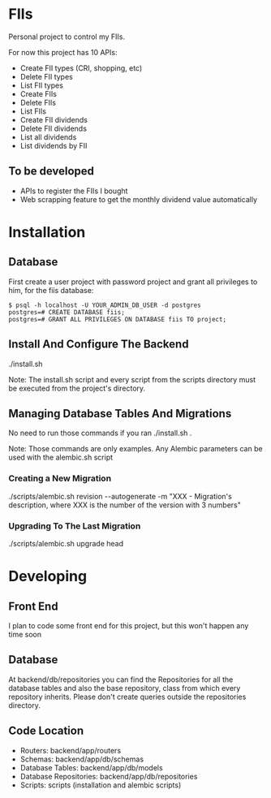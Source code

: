 # FIIs
Personal project to control my FIIs.

For now this project has 10 APIs:
 - Create FII types (CRI, shopping, etc)
 - Delete FII types
 - List FII types
 - Create FIIs
 - Delete FIIs
 - List FIIs
 - Create FII dividends
 - Delete FII dividends
 - List all dividends
 - List dividends by FII


## To be developed
 - APIs to register the FIIs I bought
 - Web scrapping feature to get the monthly dividend value automatically


# Installation


## Database

First create a user project with password project and grant
all privileges to him, for the fiis database:

```
$ psql -h localhost -U YOUR_ADMIN_DB_USER -d postgres
postgres=# CREATE DATABASE fiis;
postgres=# GRANT ALL PRIVILEGES ON DATABASE fiis TO project;
```


## Install And Configure The Backend
./install.sh

Note: The install.sh script and every script from the scripts
directory must be executed from the project's directory.


## Managing Database Tables And Migrations

No need to run those commands if you ran ./install.sh .

Note: Those commands are only examples. Any Alembic parameters
can be used with the alembic.sh script


### Creating a New Migration
./scripts/alembic.sh revision --autogenerate -m "XXX - Migration's
description, where XXX is the number of the version with 3 numbers"


### Upgrading To The Last Migration
./scripts/alembic.sh upgrade head


# Developing


## Front End
I plan to code some front end for this project, but this won't happen any time soon


## Database
At backend/db/repositories you can find the Repositories for all the database tables
and also the base repository, class from which every repository inherits. Please
don't create queries outside the repositories directory.


## Code Location
 - Routers: backend/app/routers
 - Schemas: backend/app/db/schemas
 - Database Tables: backend/app/db/models
 - Database Repositories: backend/app/db/repositories
 - Scripts: scripts (installation and alembic scripts)

